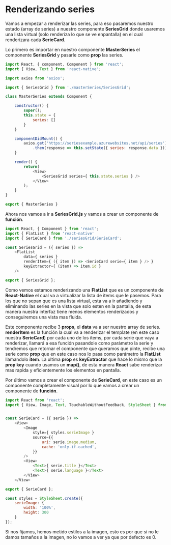 # Renderizando series

Vamos a empezar a renderizar las series, para eso pasaremos nuestro estado (array de series) a nuestro componente **SeriesGrid** donde usaremos una lista virtual (solo renderiza lo que se ve enpantalla) en el cual renderizara cada **SerieCard**.

Lo primero es importar en nuestro componente **MasterSeries** el componente **SeriesGrid** y pasarle como **prop** las series.

```javascript
import React, { component, Component } from 'react';
import { View, Text } from 'react-native';

import axios from 'axios';

import { SeriesGrid } from './masterSeries/SeriesGrid';

class MasterSeries extends Component {

    constructor() {
        super();
        this.state = {
            series: []
        }
    }

    componentDidMount() {
        axios.get('https://seriesexample.azurewebsites.net/api/series')
            .then(response => this.setState({ series: response.data }));
    }

    render() {
        return(
            <View>
                <SeriesGrid series={ this.state.series } />
            </View>
        );
    }
}

export { MasterSeries }
```

Ahora nos vamos a ir a **SeriesGrid.js** y vamos a crear un componente de **función**.
```javascript
import React, { Component } from 'react';
import { FlatList } from 'react-native'
import { SerieCard } from './seriesGrid/SerieCard';

const SeriesGrid = ({ series }) =>
    <FlatList 
        data={ series }
        renderItem={ ({ item }) => <SerieCard serie={ item } /> }
        keyExtractor={ (item) => item.id }
    />

export { SeriesGrid };
```

Como vemos estamos renderizando una **FlatList** que es un componente de **React-Native** el cual va a virtualizar la lista de items que le pasemos. Para los que no sepan que es una lista virtual, esta va a ir añadiendo y eliminando las series en la vista que solo esten en la pantalla, de esta manera nuestra interfaz tiene menos elementos renderizados y conseguiremos una vista mas fluida.

Este componente recibe 3 **props**, el **data** va a ser nuestro array de series. **renderItem** es la función la cual va a renderizar el template (en este caso nuestra **SerieCard**) por cada uno de los items, por cada serie que vaya a renderizar, llamará a esa función pasandole como parámetro la serie y tendremos que retornar el componente que queramos que pinte, **<SerieCard>** recibe una serie como **prop** que en este caso nos lo pasa como parámetro la **FlatList** llamandolo **item**. La ultima **prop** es **keyExtractor** que hace lo mismo que la **prop key** cuando usamos un **map()**, de esta manera **React** sabe renderizar mas rapida y eficientemente los elementos en pantalla.

Por último vamos a crear el componente de **SerieCard**, en este caso es un componente completamente visual por lo que vamos a crear un componente de **función**.

```javascript
import React from 'react';
import { View, Image, Text, TouchableWithoutFeedback, StyleSheet } from 'react-native';


const SerieCard = ({ serie }) =>
    <View>
        <Image 
            style={ styles.serieImage }
            source={{
                uri: serie.image.medium,
                cache: 'only-if-cached',
            }}
        />
        <View>
            <Text>{ serie.title }</Text>
            <Text>{ serie.language }</Text>
        </View>
    </View> 

export { SerieCard };

const styles = StyleSheet.create({
    serieImage: {
        width: '100%', 
        height: 300
    }
});
```

Si nos fijamos, hemos metido estilos a la imagen, esto es por que si no le damos tamaños a la imagen, no lo vamos a ver ya que por defecto es 0.

